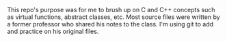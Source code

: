 This repo's purpose was for me to brush up on C and C++
concepts such as virtual functions, abstract classes, etc.
Most source files were written by a former professor who shared
his notes to the class. I'm using git to add and practice on 
his original files.

